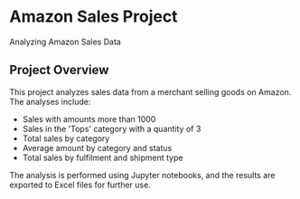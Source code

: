 # Amazon Sales Project
Analyzing Amazon Sales Data

## Project Overview
This project analyzes sales data from a merchant selling goods on Amazon. The analyses include:
- Sales with amounts more than 1000
- Sales in the 'Tops' category with a quantity of 3
- Total sales by category
- Average amount by category and status
- Total sales by fulfilment and shipment type

The analysis is performed using Jupyter notebooks, and the results are exported to Excel files for further use.
